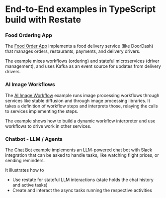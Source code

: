# End-to-End examples in TypeScript build with Restate

### Food Ordering App

The [Food Order App](food-ordering) implements a food delivery service (like DoorDash) that
manages orders, restaurants, payments, and delivery drivers.

The example mixes workflows (ordering) and stateful microservices (driver management),
and uses Kafka as an event source for updates from delivery drivers.


### AI Image Workflows

The [AI Image Workflow](ai-image-workflows) example runs image processing workflows through services like stable diffusion
and through image processing libraries. It takes a definition of workflow steps and interprets those,
relaying the calls to services implementing the steps.

The example shows how to build a dynamic workflow interpreter and use workflows to drive work in
other services.


### Chatbot - LLM / Agents

The [Chat Bot](chat-bot) example implements an LLM-powered chat bot with Slack integration that can be asked to
handle tasks, like watching flight prices, or sending reminders.

It illustrates how to
* Use restate for stateful LLM interactions (state holds the chat history and active tasks)
* Create and interact the async tasks running the respective activities


